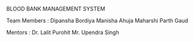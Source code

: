 BLOOD BANK MANAGEMENT SYSTEM

Team Members :
Dipansha Bordiya
Manisha Ahuja
Maharshi Parth Gaud

Mentors :
Dr. Lalit Purohit 
Mr. Upendra Singh 
